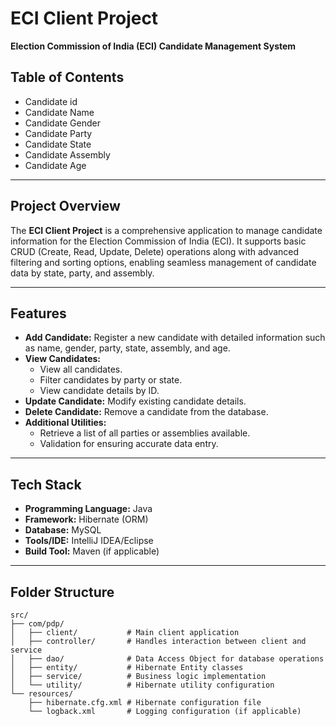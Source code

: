 # **ECI Client Project**  
**Election Commission of India (ECI) Candidate Management System**

## **Table of Contents**
- Candidate id
- Candidate Name
- Candidate Gender
- Candidate Party
- Candidate State
- Candidate Assembly
- Candidate Age


---

## **Project Overview**
The **ECI Client Project** is a comprehensive application to manage candidate information for the Election Commission of India (ECI). It supports basic CRUD (Create, Read, Update, Delete) operations along with advanced filtering and sorting options, enabling seamless management of candidate data by state, party, and assembly.

---

## **Features**
- **Add Candidate:** Register a new candidate with detailed information such as name, gender, party, state, assembly, and age.
- **View Candidates:**  
  - View all candidates.  
  - Filter candidates by party or state.  
  - View candidate details by ID.  
- **Update Candidate:** Modify existing candidate details.
- **Delete Candidate:** Remove a candidate from the database.
- **Additional Utilities:**  
  - Retrieve a list of all parties or assemblies available.  
  - Validation for ensuring accurate data entry.

---

## **Tech Stack**
- **Programming Language:** Java  
- **Framework:** Hibernate (ORM)  
- **Database:** MySQL  
- **Tools/IDE:** IntelliJ IDEA/Eclipse  
- **Build Tool:** Maven (if applicable)

---

## **Folder Structure**
```plaintext
src/
├── com/pdp/
│   ├── client/           # Main client application
│   ├── controller/       # Handles interaction between client and service
│   ├── dao/              # Data Access Object for database operations
│   ├── entity/           # Hibernate Entity classes
│   ├── service/          # Business logic implementation
│   └── utility/          # Hibernate utility configuration
└── resources/
    ├── hibernate.cfg.xml # Hibernate configuration file
    └── logback.xml       # Logging configuration (if applicable)
